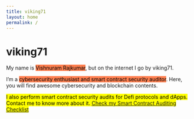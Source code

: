 ```yaml
---
title: viking71
layout: home
permalink: /
---
```


# viking71

My name is <mark style="background: #FF7F50!important">Vishnuram Rajkumar</mark>, but on the internet I go by viking71.

I’m a <mark style="background-color: #FF7F50">cybersecurity enthusiast and smart contract security auditor</mark>. Here, you will find awesome cybersecurity and blockchain contents.

<mark>I also perform smart contract security audits for Defi protocols and dApps. Contact me to know more about it. <a href="https://github.com/vishnuram1999/Smart-Contract-Auditing-Checklist">Check my Smart Contract Auditing Checklist</a> </mark>
